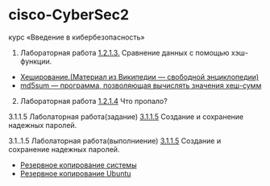 # cisco-CyberSec2
курс «Введение в кибербезопасность»

1. Лабораторная работа [1.2.1.3.](https://github.com/splaa/cisco-CyberSec2/blob/master/1.2.1.3%20Lab%20-%20Compare%20Data%20with%20a%20Hash.pdf) Сравнение данных с помощью хэш-функции.
  - [Хеширование.(Материал из Википедии — свободной энциклопедии)](https://ru.wikipedia.org/wiki/%D0%A5%D0%B5%D1%88%D0%B8%D1%80%D0%BE%D0%B2%D0%B0%D0%BD%D0%B8%D0%B5)
  - [md5sum — программа, позволяющая вычислять значения хеш-сумм](https://ru.wikipedia.org/wiki/Md5sum)

2. Лабораторная работа [1.2.1.4](https://github.com/splaa/cisco-CyberSec2/blob/master/1.2.2.4%20Lab%20-%20What%20was%20Taken.pdf) Что пропало?

3.1.1.5 Лаболаторная работа(задание) [3.1.1.5](https://github.com/splaa/cisco-CyberSec2/blob/master/3.1.1.5%20Lab%20-%20Create%20and%20Store%20Strong%20Passwords.pdf) Создание и сохранение надежных паролей.

3.1..1.5 Лаболаторная работа(выполниение) [3.1.1.5]() Создание и сохранение надежных паролей.


   - [Резервное копирование системы](https://help.ubuntu.ru/wiki/backup)
   - [Резервное копирование Ubuntu](https://losst.ru/rezervnoe-kopirovanie-ubuntu)


